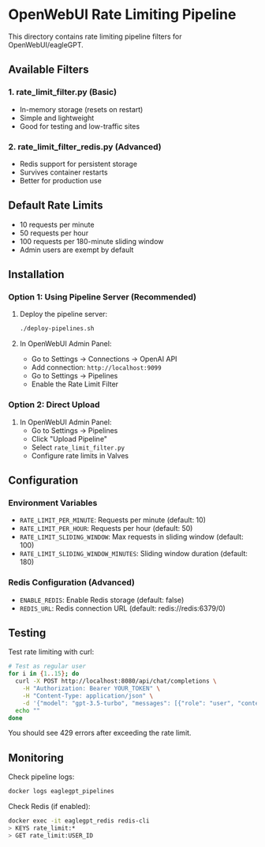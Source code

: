 # OpenWebUI Rate Limiting Pipeline

This directory contains rate limiting pipeline filters for OpenWebUI/eagleGPT.

## Available Filters

### 1. rate_limit_filter.py (Basic)
- In-memory storage (resets on restart)
- Simple and lightweight
- Good for testing and low-traffic sites

### 2. rate_limit_filter_redis.py (Advanced)
- Redis support for persistent storage
- Survives container restarts
- Better for production use

## Default Rate Limits

- 10 requests per minute
- 50 requests per hour
- 100 requests per 180-minute sliding window
- Admin users are exempt by default

## Installation

### Option 1: Using Pipeline Server (Recommended)

1. Deploy the pipeline server:
   ```bash
   ./deploy-pipelines.sh
   ```

2. In OpenWebUI Admin Panel:
   - Go to Settings → Connections → OpenAI API
   - Add connection: `http://localhost:9099`
   - Go to Settings → Pipelines
   - Enable the Rate Limit Filter

### Option 2: Direct Upload

1. In OpenWebUI Admin Panel:
   - Go to Settings → Pipelines
   - Click "Upload Pipeline"
   - Select `rate_limit_filter.py`
   - Configure rate limits in Valves

## Configuration

### Environment Variables

- `RATE_LIMIT_PER_MINUTE`: Requests per minute (default: 10)
- `RATE_LIMIT_PER_HOUR`: Requests per hour (default: 50)
- `RATE_LIMIT_SLIDING_WINDOW`: Max requests in sliding window (default: 100)
- `RATE_LIMIT_SLIDING_WINDOW_MINUTES`: Sliding window duration (default: 180)

### Redis Configuration (Advanced)

- `ENABLE_REDIS`: Enable Redis storage (default: false)
- `REDIS_URL`: Redis connection URL (default: redis://redis:6379/0)

## Testing

Test rate limiting with curl:

```bash
# Test as regular user
for i in {1..15}; do
  curl -X POST http://localhost:8080/api/chat/completions \
    -H "Authorization: Bearer YOUR_TOKEN" \
    -H "Content-Type: application/json" \
    -d '{"model": "gpt-3.5-turbo", "messages": [{"role": "user", "content": "Hello"}]}'
  echo ""
done
```

You should see 429 errors after exceeding the rate limit.

## Monitoring

Check pipeline logs:
```bash
docker logs eaglegpt_pipelines
```

Check Redis (if enabled):
```bash
docker exec -it eaglegpt_redis redis-cli
> KEYS rate_limit:*
> GET rate_limit:USER_ID
```